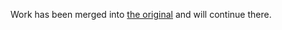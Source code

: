 Work has been merged into [the original](https://github.com/silentwarrior/Meteor-Bootstrap-Components) and will continue there.
